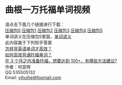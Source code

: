 # 曲根一万托福单词视频  
请点击下面几个链接进行下载：  
[压缩包0](https://github.com/yihui-he/TOEFL-10000-0/archive/master.zip)
[压缩包1](https://github.com/yihui-he/TOEFL-10000-1/archive/master.zip)
[压缩包2](https://github.com/yihui-he/TOEFL-10000-2/archive/master.zip)
[压缩包3](https://github.com/yihui-he/TOEFL-10000-3/archive/master.zip)
[压缩包4](https://github.com/yihui-he/TOEFL-10000-4/archive/master.zip)
[压缩包5](https://github.com/yihui-he/TOEFL-10000-5/archive/master.zip)  
单词讲义在压缩包5里面，[单词讲义](https://github.com/yihui-he/TOEFL-10000-5)  
此内容属于下列知乎答案  
[怎样背英语单词才高效？](https://www.zhihu.com/question/19580414/answer/83110677)  
[如何高效背诵托福单词？](https://www.zhihu.com/question/19823754/answer/83032633)  
[在 3 个月之内准备托福，想要达到 100+，有哪些方法建议?](https://www.zhihu.com/question/27244993/answer/83030807)  
作者：何宜晖  
QQ 535505132  
Email: yihuihe@foxmail.com  
  

